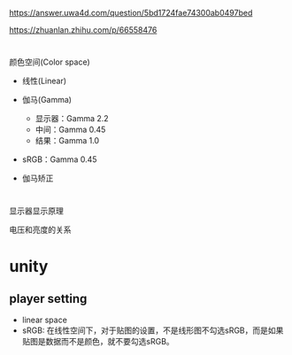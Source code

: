 

https://answer.uwa4d.com/question/5bd1724fae74300ab0497bed

https://zhuanlan.zhihu.com/p/66558476

# 

颜色空间(Color space)

- 线性(Linear)
- 伽马(Gamma)
    - 显示器：Gamma 2.2
    - 中间：Gamma 0.45
    - 结果：Gamma 1.0

- sRGB：Gamma 0.45
- 伽马矫正

# 
显示器显示原理

电压和亮度的关系

# unity
## player setting

- linear space
- sRGB: 在线性空间下，对于贴图的设置，不是线形图不勾选sRGB，而是如果贴图是数据而不是颜色，就不要勾选sRGB。

# 